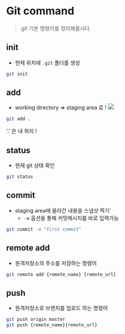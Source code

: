 # Git command

> git 기본 명령어를 정리해봅시다.

## init
- 현재 위치에 `.git` 폴더를 생성

``` bash
git init
```

## add
- working directory => staging area 로 !
![](https://velog.velcdn.com/images%2Fjaneljs%2Fpost%2F2654de26-d74b-4618-9a3c-96668a4e2a53%2Fimage.png)

``` bash
git add .
```
'.' 은 내 위치 !

## status
- 현재 git 상태 확인

```bash
git status
```

## commit
- staging area에 올라간 내용을 스냅샷 찍기'
    - `-m` 옵션을 통해 커밋메시지를 바로 입력가능

``` bash
git commit -m "first commit"
```

## remote add
- 원격저장소의 주소를 저장하는 명령어

```bash
git remote add {remote_name} {remote_url}
```

## push
- 원격저장소로 브랜치를 업로드 하는 명령어

```bash
git push origin master
git push {remote_name}{remote_url}
```